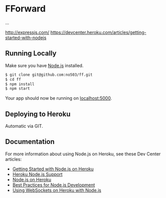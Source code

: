 # FForward

...

http://expressjs.com/
https://devcenter.heroku.com/articles/getting-started-with-nodejs

## Running Locally

Make sure you have [Node.js](http://nodejs.org/) installed.

```sh
$ git clone git@github.com:no503/ff.git
$ cd ff
$ npm install
$ npm start
```

Your app should now be running on [localhost:5000](http://localhost:5000/).

## Deploying to Heroku

Automatic via GIT.

## Documentation

For more information about using Node.js on Heroku, see these Dev Center articles:

- [Getting Started with Node.js on Heroku](https://devcenter.heroku.com/articles/getting-started-with-nodejs)
- [Heroku Node.js Support](https://devcenter.heroku.com/articles/nodejs-support)
- [Node.js on Heroku](https://devcenter.heroku.com/categories/nodejs)
- [Best Practices for Node.js Development](https://devcenter.heroku.com/articles/node-best-practices)
- [Using WebSockets on Heroku with Node.js](https://devcenter.heroku.com/articles/node-websockets)

